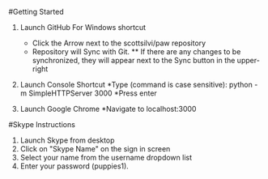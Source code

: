 #Getting Started

1. Launch GitHub For Windows shortcut
	* Click the Arrow next to the scottsilvi/paw repository
	* Repository will Sync with Git. 
	** If there are any changes to be synchronized, they will appear next to the Sync button in the upper-right
2. Launch Console Shortcut
	*Type (command is case sensitive): 
		python -m SimpleHTTPServer 3000
	*Press enter

3. Launch Google Chrome
  *Navigate to localhost:3000

#Skype Instructions

1.  Launch Skype from desktop
2.  Click on "Skype Name" on the sign in screen
3.  Select your name from the username dropdown list
4.  Enter your password (puppies1).